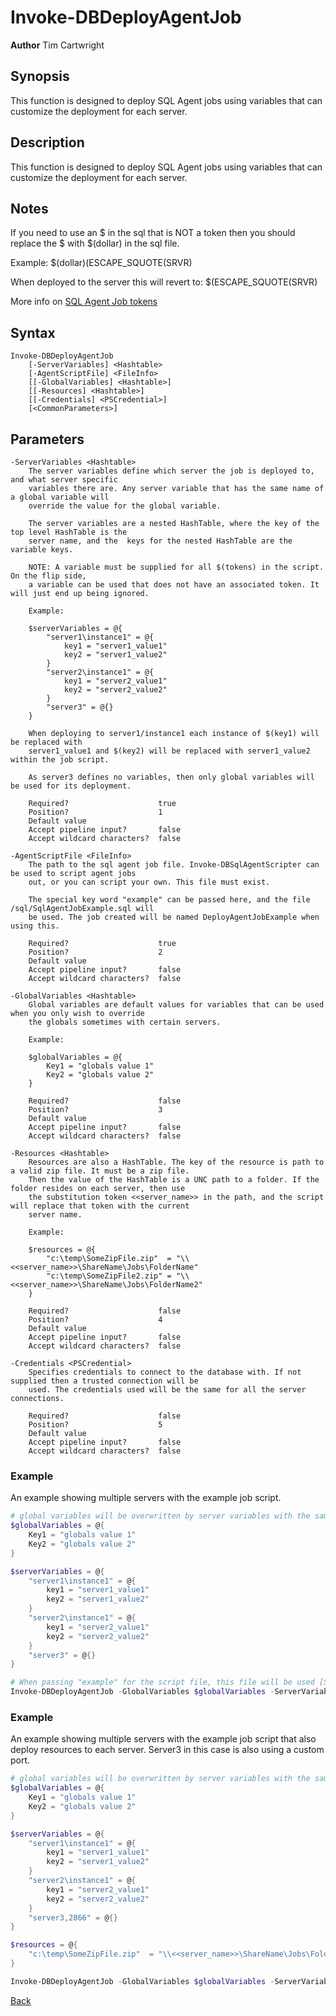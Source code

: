 # Invoke-DBDeployAgentJob
**Author** Tim Cartwright

## Synopsis
This function is designed to deploy SQL Agent jobs using variables that can customize the deployment for each server.

## Description
This function is designed to deploy SQL Agent jobs using variables that can customize the deployment for each server.

## Notes
If you need to use an $ in the sql that is NOT a token then you should replace the $ with $(dollar) in the sql file.

Example:
    $(dollar)(ESCAPE_SQUOTE(SRVR)

When deployed to the server this will revert to:
    $(ESCAPE_SQUOTE(SRVR)    

More info on [SQL Agent Job tokens](https://learn.microsoft.com/en-us/sql/ssms/agent/use-tokens-in-job-steps?view=sql-server-ver16#sql-server-agent-tokens)

## Syntax
    Invoke-DBDeployAgentJob 
        [-ServerVariables] <Hashtable> 
        [-AgentScriptFile] <FileInfo> 
        [[-GlobalVariables] <Hashtable>] 
        [[-Resources] <Hashtable>] 
        [[-Credentials] <PSCredential>] 
        [<CommonParameters>]

## Parameters
    -ServerVariables <Hashtable>
        The server variables define which server the job is deployed to, and what server specific 
        variables there are. Any server variable that has the same name of a global variable will 
        override the value for the global variable.
        
        The server variables are a nested HashTable, where the key of the top level HashTable is the 
        server name, and the  keys for the nested HashTable are the variable keys.
        
        NOTE: A variable must be supplied for all $(tokens) in the script. On the flip side, 
        a variable can be used that does not have an associated token. It will just end up being ignored.
        
        Example:
        
        $serverVariables = @{
            "server1\instance1" = @{
                key1 = "server1_value1"
                key2 = "server1_value2"
            }
            "server2\instance1" = @{
                key1 = "server2_value1" 
                key2 = "server2_value2"
            }
            "server3" = @{}
        } 
        
        When deploying to server1/instance1 each instance of $(key1) will be replaced with 
        server1_value1 and $(key2) will be replaced with server1_value2 within the job script. 
        
        As server3 defines no variables, then only global variables will be used for its deployment.

        Required?                    true
        Position?                    1
        Default value                
        Accept pipeline input?       false
        Accept wildcard characters?  false

    -AgentScriptFile <FileInfo>
        The path to the sql agent job file. Invoke-DBSqlAgentScripter can be used to script agent jobs 
        out, or you can script your own. This file must exist.
        
        The special key word "example" can be passed here, and the file /sql/SqlAgentJobExample.sql will 
        be used. The job created will be named DeployAgentJobExample when using this.

        Required?                    true
        Position?                    2
        Default value                
        Accept pipeline input?       false
        Accept wildcard characters?  false

    -GlobalVariables <Hashtable>
        Global variables are default values for variables that can be used when you only wish to override 
        the globals sometimes with certain servers.
        
        Example:
        
        $globalVariables = @{
            Key1 = "globals value 1" 
            Key2 = "globals value 2"
        }

        Required?                    false
        Position?                    3
        Default value                
        Accept pipeline input?       false
        Accept wildcard characters?  false

    -Resources <Hashtable>
        Resources are also a HashTable. The key of the resource is path to a valid zip file. It must be a zip file. 
        Then the value of the HashTable is a UNC path to a folder. If the folder resides on each server, then use 
        the substitution token <<server_name>> in the path, and the script will replace that token with the current 
        server name.
        
        Example:
        
        $resources = @{
            "c:\temp\SomeZipFile.zip"  = "\\<<server_name>>\ShareName\Jobs\FolderName" 
            "c:\temp\SomeZipFile2.zip" = "\\<<server_name>>\ShareName\Jobs\FolderName2" 
        }

        Required?                    false
        Position?                    4
        Default value                
        Accept pipeline input?       false
        Accept wildcard characters?  false

    -Credentials <PSCredential>
        Specifies credentials to connect to the database with. If not supplied then a trusted connection will be 
        used. The credentials used will be the same for all the server connections.

        Required?                    false
        Position?                    5
        Default value                
        Accept pipeline input?       false
        Accept wildcard characters?  false


### Example
An example showing multiple servers with the example job script.

```powershell
# global variables will be overwritten by server variables with the same name
$globalVariables = @{
    Key1 = "globals value 1" 
    Key2 = "globals value 2"
}

$serverVariables = @{
    "server1\instance1" = @{
        key1 = "server1_value1"
        key2 = "server1_value2"
    }
    "server2\instance1" = @{
        key1 = "server2_value1" 
        key2 = "server2_value2"
    }
    "server3" = @{}
} 

# When passing "example" for the script file, this file will be used [SqlAgentJobExample.sql](/sql/SqlAgentJobExample.sql)
Invoke-DBDeployAgentJob -GlobalVariables $globalVariables -ServerVariables $serverVariables -AgentScriptFile "example"
```

### Example
An example showing multiple servers with the example job script that also deploy resources to each server. Server3 in this case is also using a custom port.

```powershell
# global variables will be overwritten by server variables with the same name
$globalVariables = @{
    Key1 = "globals value 1" 
    Key2 = "globals value 2"
}

$serverVariables = @{
    "server1\instance1" = @{
        key1 = "server1_value1"
        key2 = "server1_value2"
    }
    "server2\instance1" = @{
        key1 = "server2_value1" 
        key2 = "server2_value2"
    }
    "server3,2866" = @{}
} 

$resources = @{
    "c:\temp\SomeZipFile.zip"  = "\\<<server_name>>\ShareName\Jobs\FolderName"  
}

Invoke-DBDeployAgentJob -GlobalVariables $globalVariables -ServerVariables $serverVariables -AgentScriptFile "c:\example_path\job.sql" -Resources $resources
```

[Back](/README.md)
